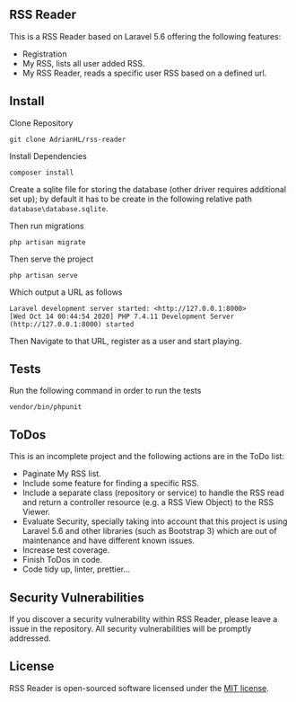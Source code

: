 ## RSS Reader

This is a RSS Reader based on Laravel 5.6 offering the following features:
- Registration
- My RSS, lists all user added RSS.
- My RSS Reader, reads a specific user RSS based on a defined url.

## Install

Clone Repository

```
git clone AdrianHL/rss-reader
```

Install Dependencies

```
composer install
```

Create a sqlite file for storing the database (other driver requires additional set up); by default it has to be create in the following relative path `database\database.sqlite`.

Then run migrations

```
php artisan migrate
```

Then serve the project

```
php artisan serve
```

Which output a URL as follows

```
Laravel development server started: <http://127.0.0.1:8000>
[Wed Oct 14 00:44:54 2020] PHP 7.4.11 Development Server (http://127.0.0.1:8000) started
```

Then Navigate to that URL, register as a user and start playing.

## Tests

Run the following command in order to run the tests 

```
vendor/bin/phpunit
```

## ToDos

This is an incomplete project and the following actions are in the ToDo list:

- Paginate My RSS list.
- Include some feature for finding a specific RSS.
- Include a separate class (repository or service) to handle the RSS read and return a controller resource (e.g. a RSS View Object) to the RSS Viewer.
- Evaluate Security, specially taking into account that this project is using Laravel 5.6 and other libraries (such as Bootstrap 3) which are out of maintenance and have different known issues.
- Increase test coverage.
- Finish ToDos in code.
- Code tidy up, linter, prettier... 

## Security Vulnerabilities

If you discover a security vulnerability within RSS Reader, please leave a issue in the repository. All security vulnerabilities will be promptly addressed.

## License

RSS Reader is open-sourced software licensed under the [MIT license](https://opensource.org/licenses/MIT).
